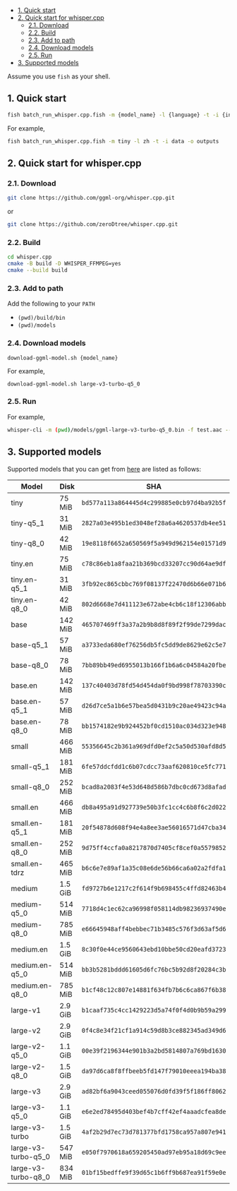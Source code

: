 - [1. Quick start](#1-quick-start)
- [2. Quick start for whisper.cpp](#2-quick-start-for-whispercpp)
	- [2.1. Download](#21-download)
	- [2.2. Build](#22-build)
	- [2.3. Add to path](#23-add-to-path)
	- [2.4. Download models](#24-download-models)
	- [2.5. Run](#25-run)
- [3. Supported models](#3-supported-models)

Assume you use `fish` as your shell.

## 1. Quick start

```bash
fish batch_run_whisper.cpp.fish -m {model_name} -l {language} -t -i {input_dir} -o {output_dir}
```

For example,

```bash
fish batch_run_whisper.cpp.fish -m tiny -l zh -t -i data -o outputs
```

## 2. Quick start for whisper.cpp

### 2.1. Download

```bash
git clone https://github.com/ggml-org/whisper.cpp.git
```

or

```bash
git clone https://github.com/zeroDtree/whisper.cpp.git
```

### 2.2. Build

```bash
cd whisper.cpp
cmake -B build -D WHISPER_FFMPEG=yes
cmake --build build
```

### 2.3. Add to path

Add the following to your `PATH`

- `(pwd)/build/bin`
- `(pwd)/models`

### 2.4. Download models

```
download-ggml-model.sh {model_name}
```

For example,

```
download-ggml-model.sh large-v3-turbo-q5_0
```

### 2.5. Run

For example,

```bash
whisper-cli -m (pwd)/models/ggml-large-v3-turbo-q5_0.bin -f test.aac --language zh
```

## 3. Supported models


Supported models that you can get from [here](https://huggingface.co/ggerganov/whisper.cpp) are listed as follows:

| Model               | Disk    | SHA                                        |
| ------------------- | ------- | ------------------------------------------ |
| tiny                | 75 MiB  | `bd577a113a864445d4c299885e0cb97d4ba92b5f` |
| tiny-q5_1           | 31 MiB  | `2827a03e495b1ed3048ef28a6a4620537db4ee51` |
| tiny-q8_0           | 42 MiB  | `19e8118f6652a650569f5a949d962154e01571d9` |
| tiny.en             | 75 MiB  | `c78c86eb1a8faa21b369bcd33207cc90d64ae9df` |
| tiny.en-q5_1        | 31 MiB  | `3fb92ec865cbbc769f08137f22470d6b66e071b6` |
| tiny.en-q8_0        | 42 MiB  | `802d6668e7d411123e672abe4cb6c18f12306abb` |
| base                | 142 MiB | `465707469ff3a37a2b9b8d8f89f2f99de7299dac` |
| base-q5_1           | 57 MiB  | `a3733eda680ef76256db5fc5dd9de8629e62c5e7` |
| base-q8_0           | 78 MiB  | `7bb89bb49ed6955013b166f1b6a6c04584a20fbe` |
| base.en             | 142 MiB | `137c40403d78fd54d454da0f9bd998f78703390c` |
| base.en-q5_1        | 57 MiB  | `d26d7ce5a1b6e57bea5d0431b9c20ae49423c94a` |
| base.en-q8_0        | 78 MiB  | `bb1574182e9b924452bf0cd1510ac034d323e948` |
| small               | 466 MiB | `55356645c2b361a969dfd0ef2c5a50d530afd8d5` |
| small-q5_1          | 181 MiB | `6fe57ddcfdd1c6b07cdcc73aaf620810ce5fc771` |
| small-q8_0          | 252 MiB | `bcad8a2083f4e53d648d586b7dbc0cd673d8afad` |
| small.en            | 466 MiB | `db8a495a91d927739e50b3fc1cc4c6b8f6c2d022` |
| small.en-q5_1       | 181 MiB | `20f54878d608f94e4a8ee3ae56016571d47cba34` |
| small.en-q8_0       | 252 MiB | `9d75ff4ccfa0a8217870d7405cf8cef0a5579852` |
| small.en-tdrz       | 465 MiB | `b6c6e7e89af1a35c08e6de56b66ca6a02a2fdfa1` |
| medium              | 1.5 GiB | `fd9727b6e1217c2f614f9b698455c4ffd82463b4` |
| medium-q5_0         | 514 MiB | `7718d4c1ec62ca96998f058114db98236937490e` |
| medium-q8_0         | 785 MiB | `e66645948aff4bebbec71b3485c576f3d63af5d6` |
| medium.en           | 1.5 GiB | `8c30f0e44ce9560643ebd10bbe50cd20eafd3723` |
| medium.en-q5_0      | 514 MiB | `bb3b5281bddd61605d6fc76bc5b92d8f20284c3b` |
| medium.en-q8_0      | 785 MiB | `b1cf48c12c807e14881f634fb7b6c6ca867f6b38` |
| large-v1            | 2.9 GiB | `b1caaf735c4cc1429223d5a74f0f4d0b9b59a299` |
| large-v2            | 2.9 GiB | `0f4c8e34f21cf1a914c59d8b3ce882345ad349d6` |
| large-v2-q5_0       | 1.1 GiB | `00e39f2196344e901b3a2bd5814807a769bd1630` |
| large-v2-q8_0       | 1.5 GiB | `da97d6ca8f8ffbeeb5fd147f79010eeea194ba38` |
| large-v3            | 2.9 GiB | `ad82bf6a9043ceed055076d0fd39f5f186ff8062` |
| large-v3-q5_0       | 1.1 GiB | `e6e2ed78495d403bef4b7cff42ef4aaadcfea8de` |
| large-v3-turbo      | 1.5 GiB | `4af2b29d7ec73d781377bfd1758ca957a807e941` |
| large-v3-turbo-q5_0 | 547 MiB | `e050f7970618a659205450ad97eb95a18d69c9ee` |
| large-v3-turbo-q8_0 | 834 MiB | `01bf15bedffe9f39d65c1b6ff9b687ea91f59e0e` |

